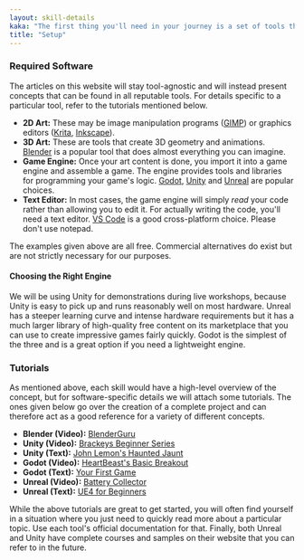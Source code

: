 ```yaml
---
layout: skill-details
kaka: "The first thing you'll need in your journey is a set of tools that you can rely on. Your skill with these weapons will be the difference between life and death."
title: "Setup"
---
```


### Required Software

The articles on this website will stay tool-agnostic and will instead present concepts that can be found in all reputable tools. 
For details specific to a particular tool, refer to the tutorials mentioned below.

- **2D Art:** These may be image manipulation programs ([GIMP](https://www.gimp.org/)) or graphics editors ([Krita](https://krita.org/en/), [Inkscape](https://inkscape.org/)).
- **3D Art:** These are tools that create 3D geometry and animations. [Blender](https://www.blender.org/) is a popular tool that does almost everything you can imagine.
- **Game Engine:** Once your art content is done, you import it into a game engine and assemble a game. The engine provides tools and libraries for programming your game's logic. [Godot](https://godotengine.org/), [Unity](https://store.unity.com/download-nuo) and [Unreal](https://www.unrealengine.com/) are popular choices.
- **Text Editor:** In most cases, the game engine will simply _read_ your code rather than allowing you to edit it. For actually writing the code, you'll need a text editor. [VS Code](https://code.visualstudio.com/) is a good cross-platform choice. Please don't use notepad.

The examples given above are all free. Commercial alternatives do exist but are not strictly necessary for our purposes.

#### Choosing the Right Engine

We will be using Unity for demonstrations during live workshops, because Unity is easy to pick up and runs reasonably well on 
most hardware. Unreal has a steeper learning curve and intense hardware requirements but it has a much larger library of 
high-quality free content on its marketplace that you can use to create impressive games fairly quickly. Godot is the simplest of 
the three and is a great option if you need a lightweight engine.

### Tutorials

As mentioned above, each skill would have a high-level overview of the concept, but for software-specific details we will 
attach some tutorials. The ones given below go over the creation of a complete project and can therefore act as a good reference 
for a variety of different concepts.

- **Blender (Video):** [BlenderGuru](https://www.youtube.com/playlist?list=PLjEaoINr3zgEq0u2MzVgAaHEBt--xLB6U)
- **Unity (Video):** [Brackeys Beginner Series](https://www.youtube.com/playlist?list=PLPV2KyIb3jR5QFsefuO2RlAgWEz6EvVi6)
- **Unity (Text):** [John Lemon's Haunted Jaunt](https://learn.unity.com/project/john-lemon-s-haunted-jaunt-3d-beginner)
- **Godot (Video):** [HeartBeast's Basic Breakout](https://www.youtube.com/playlist?list=PL5ifSh_5JB7D8Q9OyfzGknmUWlk54trBT)
- **Godot (Text):** [Your First Game](https://docs.godotengine.org/en/stable/getting_started/step_by_step/your_first_game.html)
- **Unreal (Video):** [Battery Collector](https://www.youtube.com/playlist?list=PLZlv_N0_O1gYup-gvJtMsgJqnEB_dGiM4)
- **Unreal (Text):** [UE4 for Beginners](https://www.raywenderlich.com/771-unreal-engine-4-tutorial-for-beginners-getting-started)

While the above tutorials are great to get started, you will often find yourself in a situation where you just need to quickly 
read more about a particular topic. Use each tool's official documentation for that. Finally, both Unreal and Unity have 
complete courses and samples on their website that you can refer to in the future.
